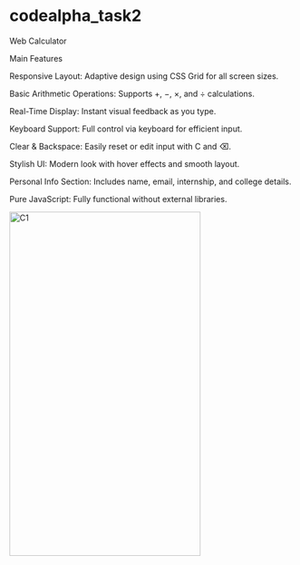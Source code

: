# codealpha_task2
Web Calculator

Main Features

Responsive Layout: Adaptive design using CSS Grid for all screen sizes.

Basic Arithmetic Operations: Supports +, −, ×, and ÷ calculations.

Real-Time Display: Instant visual feedback as you type.

Keyboard Support: Full control via keyboard for efficient input.

Clear & Backspace: Easily reset or edit input with C and ⌫.

Stylish UI: Modern look with hover effects and smooth layout.

Personal Info Section: Includes name, email, internship, and college details.

Pure JavaScript: Fully functional without external libraries.

<img width="337" height="607" alt="C1" src="https://github.com/user-attachments/assets/1863178d-a4b9-46ad-acfc-ee1e74550558" />
